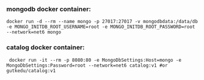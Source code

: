 ### mongodb docker container:

```
docker run -d --rm --name mongo -p 27017:27017 -v mongodbdata:/data/db -e MONGO_INITDB_ROOT_USERNAME=root -e MONGO_INITDB_ROOT_PASSWORD=root --network=net6 mongo
```

### catalog docker container:

```
 docker run -it --rm -p 8080:80 -e MongoDbSettings:Host=mongo -e MongoDbSettings:Password=root --network=net6 catalog:v1 #or gutkedu/catalog:v1
```
